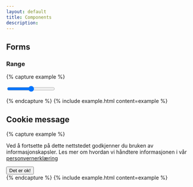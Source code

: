 ```yaml
---
layout: default
title: Components
description:
---
```


## Forms

### Range


{% capture example %}
<form>
  <input type="range" min="0" max="100" value="50" step="1">
</form>
{% endcapture %}
{% include example.html content=example %}


## Cookie message

{% capture example %}
<div class="cookie-message">
  <p>Ved å fortsette på dette nettstedet godkjenner du bruken av informasjonskapsler. Les mer om hvordan vi håndtere informasjonen i vår <a href="#">personvernerklæring</a></p>
  <button>Det er ok!</button>
</div>
{% endcapture %}
{% include example.html content=example %}
